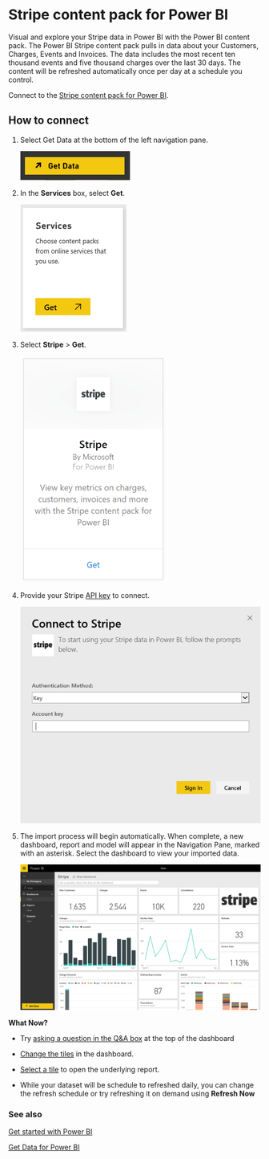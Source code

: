﻿<properties
   pageTitle="Stripe content pack"
   description="Stripe content pack for Power BI"
   services="powerbi"
   documentationCenter=""
   authors="joeshoukry"
   manager="mblythe"
   backup=""
   editor=""
   tags=""
   qualityFocus="no"
   qualityDate=""/>

<tags
   ms.service="powerbi"
   ms.devlang="NA"
   ms.topic="article"
   ms.tgt_pltfrm="NA"
   ms.workload="powerbi"
   ms.date="12/08/2016"
   ms.author="yshoukry"/>

# Stripe content pack for Power&nbsp;BI

Visual and explore your Stripe data in Power BI with the Power BI content pack. The Power BI Stripe content pack pulls in data about your Customers, Charges, Events and Invoices. The data includes the most recent ten thousand events and five thousand charges over the last 30 days. The content will be refreshed automatically once per day at a schedule you control. 

Connect to the [Stripe content pack for Power BI](https://app.powerbi.com/getdata/services/stripe).

## How to connect

1. Select Get Data at the bottom of the left navigation pane.  

    ![](media/powerbi-content-pack-stripe/getdata.png)

2. In the **Services** box, select **Get**.  

    ![](media/powerbi-content-pack-stripe/services.png)  

3. Select **Stripe** &gt; **Get**.  

    ![](media/powerbi-content-pack-stripe/stripe.png)  

4. Provide your Stripe [API key](https://dashboard.stripe.com/account/apikeys) to connect.  

    ![](media/powerbi-content-pack-stripe/creds.png)

5. The import process will begin automatically. When complete, a new dashboard, report and model will appear in the Navigation Pane, marked with an asterisk. Select the dashboard to view your imported data.

    ![](media/powerbi-content-pack-stripe/dashboard.png)

**What Now?**

- Try [asking a question in the Q&A box](powerbi-service-q-and-a.md) at the top of the dashboard

- [Change the tiles](powerbi-service-edit-a-tile-in-a-dashboard.md) in the dashboard.

- [Select a tile](powerbi-service-dashboard-tiles.md) to open the underlying report.

- While your dataset will be schedule to refreshed daily, you can change the refresh schedule or try refreshing it on demand using **Refresh Now**

### See also

[Get started with Power BI](powerbi-service-get-started.md)

[Get Data for Power BI](powerbi-service-get-data.md)
